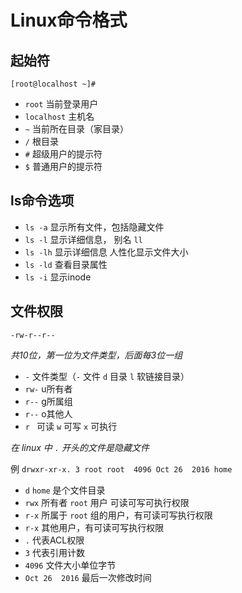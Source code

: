 # Linux命令格式

## 起始符
`[root@localhost ~]#`
- `root` 当前登录用户
- `localhost` 主机名
- `~` 当前所在目录（家目录）
- `/` 根目录
- `#` 超级用户的提示符
- `$` 普通用户的提示符

## ls命令选项
- `ls -a`  显示所有文件，包括隐藏文件
- `ls -l`  显示详细信息， 别名 `ll`
- `ls -lh` 显示详细信息 人性化显示文件大小
- `ls -ld`  查看目录属性
- `ls -i`  显示inode

## 文件权限

`-rw-r--r--`

*共10位，第一位为文件类型，后面每3位一组*
- `-` 文件类型（`-` 文件 `d` 目录 `l` 软链接目录）
- `rw-` u所有者
- `r--` g所属组
- `r--` o其他人
- `r ` 可读 `w` 可写 `x` 可执行

*在 linux 中 `.` 开头的文件是隐藏文件*

例 `drwxr-xr-x. 3 root root  4096 Oct 26  2016 home`
- `d` `home` 是个文件目录
- `rwx` 所有者 `root` 用户 可读可写可执行权限
- `r-x` 所属于 `root` 组的用户，有可读可写执行权限
- `r-x` 其他用户，有可读可写执行权限
- `.` 代表ACL权限 
- `3` 代表引用计数
- `4096` 文件大小单位字节
- `Oct 26  2016` 最后一次修改时间